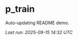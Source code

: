 # p_train

Auto-updating README demo.

<!--START_SECTION:status-->
_Last run: 2025-09-15 14:32 UTC_
<!--END_SECTION:status-->























































































































































































































































































































































































































































































































































